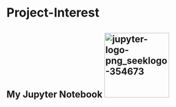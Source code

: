 # Project-Interest
## My Jupyter Notebook  <img src="https://github.com/user-attachments/assets/85abea95-d18d-40fa-bd24-fe81f8e15e7f" alt="jupyter-logo-png_seeklogo-354673" width="150"/>

